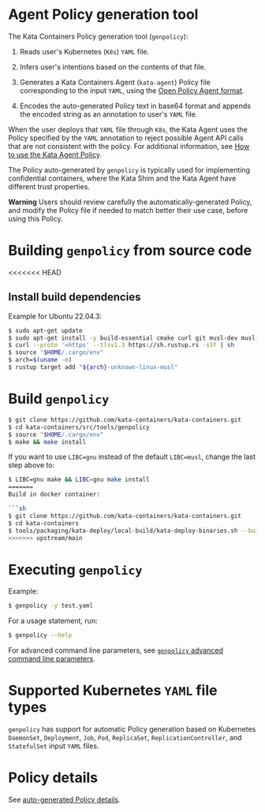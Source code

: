# Agent Policy generation tool

The Kata Containers Policy generation tool (`genpolicy`):

1. Reads user's Kubernetes (`K8s`) `YAML` file.

1. Infers user's intentions based on the contents of that file.

1. Generates a Kata Containers Agent (`kata-agent`) Policy file corresponding to the input `YAML`, using the [Open Policy Agent format](https://www.openpolicyagent.org/docs/latest/policy-language/).

1. Encodes the auto-generated Policy text in base64 format and appends the encoded string as an annotation to user's `YAML` file.

When the user deploys that `YAML` file through `K8s`, the Kata Agent uses the Policy specified by the `YAML` annotation to reject possible Agent API calls that are not consistent with the policy. For additional information, see [How to use the Kata Agent Policy](../../../docs/how-to/how-to-use-the-kata-agent-policy.md).

The Policy auto-generated by `genpolicy` is typically used for implementing confidential containers, where the Kata Shim and the Kata Agent have different trust properties.

**Warning** Users should review carefully the automatically-generated Policy, and modify the Policy file if needed to match better their use case, before using this Policy.

# Building `genpolicy` from source code

<<<<<<< HEAD
## Install build dependencies

Example for Ubuntu 22.04.3:

```bash
$ sudo apt-get update
$ sudo apt-get install -y build-essential cmake curl git musl-dev musl-tools
$ curl --proto '=https' --tlsv1.3 https://sh.rustup.rs -sSf | sh
$ source "$HOME/.cargo/env"
$ arch=$(uname -m)
$ rustup target add "${arch}-unknown-linux-musl"
```

# Build `genpolicy`

```bash
$ git clone https://github.com/kata-containers/kata-containers.git
$ cd kata-containers/src/tools/genpolicy
$ source "$HOME/.cargo/env"
$ make && make install
```

If you want to use `LIBC=gnu` instead of the default `LIBC=musl`, change the last step above to:

```bash
$ LIBC=gnu make && LIBC=gnu make install
=======
Build in docker container:

```sh
$ git clone https://github.com/kata-containers/kata-containers.git
$ cd kata-containers
$ tools/packaging/kata-deploy/local-build/kata-deploy-binaries.sh --build=genpolicy
>>>>>>> upstream/main
```

# Executing `genpolicy`

Example:

```sh
$ genpolicy -y test.yaml
```

For a usage statement, run:

```sh
$ genpolicy --help
```

For advanced command line parameters, see [`genpolicy` advanced command line parameters](genpolicy-advanced-command-line-parameters.md).


# Supported Kubernetes `YAML` file types

`genpolicy` has support for automatic Policy generation based on Kubernetes `DaemonSet`, `Deployment`, `Job`, `Pod`, `ReplicaSet`, `ReplicationController`, and `StatefulSet` input `YAML` files.

# Policy details

See [auto-generated Policy details](genpolicy-auto-generated-policy-details.md).
